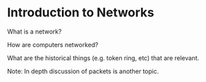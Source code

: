 # Introduction to Networks

What is a network?

How are computers networked?

What are the historical things (e.g. token ring, etc) that are relevant.

Note: In depth discussion of packets is another topic.

<!-- TODO -->
